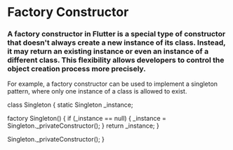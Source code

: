 # Factory Constructor 
### A factory constructor in Flutter is a special type of constructor that doesn't always create a new instance of its class. Instead, it may return an existing instance or even an instance of a different class. This flexibility allows developers to control the object creation process more precisely.

For example, a factory constructor can be used to implement a singleton pattern, where only one instance of a class is allowed to exist.

class Singleton {
  static Singleton _instance;

  factory Singleton() {
    if (_instance == null) {
      _instance = Singleton._privateConstructor();
    }
    return _instance;
  }

  Singleton._privateConstructor();
}
